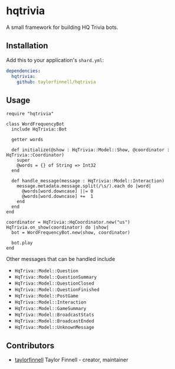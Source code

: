 # hqtrivia

A small framework for building HQ Trivia bots.

## Installation

Add this to your application's `shard.yml`:

```yaml
dependencies:
  hqtrivia:
    github: taylorfinnell/hqtrivia
```

## Usage

```crystal
require "hqtrivia"
```

```crystal
class WordFrequencyBot
  include HqTrivia::Bot

  getter words

  def initialize(@show : HqTrivia::Model::Show, @coordinator : HqTrivia::Coordinator)
    super
    @words = {} of String => Int32
  end

  def handle_message(message : HqTrivia::Model::Interaction)
    message.metadata.message.split(/\s/).each do |word|
      @words[word.downcase] ||= 0
      @words[word.downcase] +=  1
    end
  end
end

coordinator = HqTrivia::HqCoordinator.new("us")
HqTrivia.on_show(coordinator) do |show|
  bot = WordFrequencyBot.new(show, coordinator)

  bot.play
end
```

Other messages that can be handled include

- `HqTriva::Model::Question`
- `HqTriva::Model::QuestionSummary`
- `HqTriva::Model::QuestionClosed`
- `HqTriva::Model::QuestionFinished`
- `HqTriva::Model::PostGame`
- `HqTriva::Model::Interaction`
- `HqTriva::Model::GameSummary`
- `HqTriva::Model::BroadcastStats`
- `HqTriva::Model::BroadcastEnded`
- `HqTriva::Model::UnknownMessage`


## Contributors

- [taylorfinnell](https://github.com/taylorfinnell) Taylor Finnell - creator, maintainer

